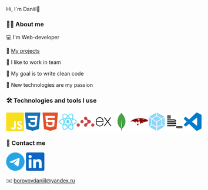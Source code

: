 Hi, I`m Daniil👋

### 👨‍💻 About me

💻 I'm Web-developer

💼 [My projects](https://github.com/Inc0re?tab=repositories)

🤝 I like to work in team

🧹 My goal is to write clean code

🤯 New technologies are my passion

### 🛠️ Technologies and tools I use
<a href="#" style="display: flex; text-decoration: none;">
<img title="JS" alt="JS" src="./icons/javascript-color.svg" width="50">
<img title="CSS3" alt="CSS3" src="./icons/css3-color.svg" width="50" style="pointer-events: none;">
<img title="HTML5" alt="HTML5" src="./icons/html5-color.svg" width="50" style="pointer-events: none;">
<img title="React" alt="React" src="./icons/react-color.svg" width="50" style="pointer-events: none;">
<img title="React Router" alt="React Router" src="./icons/reactrouter-color.svg" width="50" style="pointer-events: none;>
<img title="Node.js" alt="Node.js" src="./icons/nodedotjs-color.svg" width="50" style="pointer-events: none;">
<img title="Express.js" alt="Express.js" src="./icons/express-color.svg" width="50" style="pointer-events: none;">
<img title="MongoDB" alt="MongoDB" src="./icons/mongodb-color.svg" width="50" style="pointer-events: none;">
<img title="Mongoose" alt="Mongoose" src="./icons/mongoose-color.svg" width="50" style="pointer-events: none;">
<img title="Webpack" alt="Webpack" src="./icons/webpack-color.svg" width="50" style="pointer-events: none;">
<img title="BEM" alt="BEM" src="./icons/bem.svg" width="50" style="pointer-events: none;">
<img title="VS Code" alt="VS Code" src="./icons/visualstudiocode-color.svg" width="50" style="pointer-events: none;">
</a>


### 📝 Contact me

<a href="https://t.me/Inc0re" target="_blank" style="text-decoration: none;">
  <img alt="Telegram" src="./icons/telegram-color.svg" width="50">
</a>
<a href="https://www.linkedin.com/in/daniil-borovov-689a05254/" target="_blank" style="text-decoration: none;">
  <img alt="LinkedIn" src="./icons/linkedin-color.svg" width="50">
</a>

✉️ [borovovdaniil@yandex.ru](mailto:borovovdaniil@yandex.ru)
